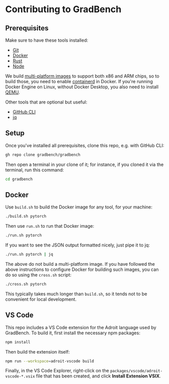# Contributing to GradBench

## Prerequisites

Make sure to have these tools installed:

- [Git][]
- [Docker][]
- [Rust][]
- [Node][]

We build [multi-platform images][] to support both x86 and ARM chips, so to
build those, you need to enable [containerd][] in Docker. If you're running
Docker Engine on Linux, without Docker Desktop, you also need to install
[QEMU][].

Other tools that are optional but useful:

- [GitHub CLI][]
- [jq][]

## Setup

Once you've installed all prerequisites, clone this repo, e.g. with GitHub CLI:

```sh
gh repo clone gradbench/gradbench
```

Then open a terminal in your clone of it; for instance, if you cloned it via the
terminal, run this command:

```sh
cd gradbench
```

## Docker

Use `build.sh` to build the Docker image for any tool, for your machine:

```sh
./build.sh pytorch
```

Then use `run.sh` to run that Docker image:

```sh
./run.sh pytorch
```

If you want to see the JSON output formatted nicely, just pipe it to jq:

```sh
./run.sh pytorch | jq
```

The above do not build a multi-platform image. If you have followed the above
instructions to configure Docker for building such images, you can do so using
the `cross.sh` script:

```sh
./cross.sh pytorch
```

This typically takes much longer than `build.sh`, so it tends not to be
convenient for local development.

## VS Code

This repo includes a VS Code extension for the Adroit language used by
GradBench. To build it, first install the necessary npm packages:

```sh
npm install
```

Then build the extension itself:

```sh
npm run --workspace=adroit-vscode build
```

Finally, in the VS Code Explorer, right-click on the
`packages/vscode/adroit-vscode-*.vsix` file that has been created, and click
**Install Extension VSIX**.

[containerd]: https://docs.docker.com/storage/containerd/
[docker]: https://docs.docker.com/engine/install/
[git]: https://git-scm.com/downloads
[github cli]: https://github.com/cli/cli#installation
[jq]: https://jqlang.github.io/jq/download/
[multi-platform images]: https://docs.docker.com/build/building/multi-platform/
[node]: https://nodejs.org/en/download
[qemu]: https://docs.docker.com/build/building/multi-platform/#qemu-without-docker-desktop
[rust]: https://www.rust-lang.org/tools/install
